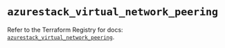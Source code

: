 # `azurestack_virtual_network_peering`

Refer to the Terraform Registry for docs: [`azurestack_virtual_network_peering`](https://registry.terraform.io/providers/hashicorp/azurestack/1.0.0/docs/resources/virtual_network_peering).
